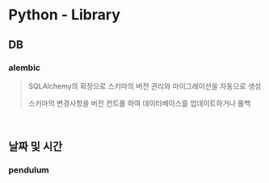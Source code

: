 # Python - Library

## DB

### alembic

> SQLAlchemy의 확장으로 스키마의 버전 관리와 마이그레이션을 자동으로 생성
>
> 스키마의 변경사항을 버전 컨트롤 하여 데이터베이스를 업데이트하거나 롤백

<br />

## 날짜 및 시간

### pendulum
